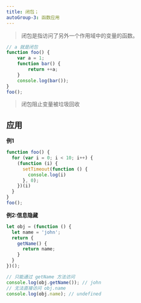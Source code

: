 ```yaml
---
title: 闭包；
autoGroup-3: 函数应用
---
```


> 闭包是指访问了另外一个作用域中的变量的函数。

```javascript
// a 就是闭包
function foo() {
	var a = 1;
	function bar() {
		return ++a;
	}
	console.log(bar());
}
foo();
```

> 闭包阻止变量被垃圾回收

## 应用

**例1**

```javascript
function foo() {
  for (var i = 0; i < 10; i++) {
    (function (i) {
      setTimeout(function () {
        console.log(i)
      }, 0);
    })(i)
  }
}
foo();
```

**例2:信息隐藏**

```javascript
let obj = (function () {
  let name = 'john';
  return {
    getName() {
      return name;
    }
  }
})();

// 只能通过 getName 方法访问
console.log(obj.getName()); // john
// 无法直接访问 obj.name
console.log(obj.name); // undefined
```


